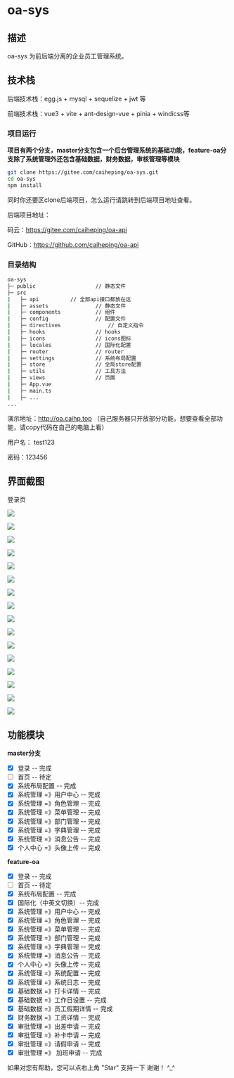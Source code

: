 # oa-sys

## 描述

oa-sys 为前后端分离的企业员工管理系统。

## 技术栈

后端技术栈：egg.js + mysql + sequelize + jwt 等

前端技术栈：vue3 + vite + ant-design-vue + pinia + windicss等

### 项目运行

**项目有两个分支，master分支包含一个后台管理系统的基础功能，feature-oa分支除了系统管理外还包含基础数据，财务数据，审核管理等模块**

```bash
git clone https://gitee.com/caiheping/oa-sys.git
cd oa-sys
npm install
```

同时你还要区clone后端项目，怎么运行请跳转到后端项目地址查看。

后端项目地址：

码云：https://gitee.com/caiheping/oa-api

GitHub：https://github.com/caiheping/oa-api



### 目录结构

```bash
oa-sys
├─ public                   // 静态文件
├─ src
|	├─ api			// 全部api接口都放在这
|	├─ assets				// 静态文件
|	├─ components			// 组件
|	├─ config				// 配置文件
|	├─ directives				// 自定义指令
|	├─ hooks				// hooks
|	├─ icons				// icons图标
|	├─ locales				// 国际化配置
|	├─ router				// router
|	├─ settings				// 系统布局配置
|	├─ store				// 全局store配置
|	├─ utils				// 工具方法
|	├─ views				// 页面
|	├─ App.vue				
|	├─ main.ts				
|	├─ ...
...
```

演示地址：http://oa.caihp.top （自己服务器只开放部分功能，想要查看全部功能，请copy代码在自己的电脑上看）

用户名： test123

密码：123456



## 界面截图

登录页

![](http://cdn.caihp.top/oa-sys/other/login.png)

![](http://cdn.caihp.top/oa-sys/other/dept.png)

![](http://cdn.caihp.top/oa-sys/other/dit.png)

![](http://cdn.caihp.top/oa-sys/other/lockIn.png)

![](http://cdn.caihp.top/oa-sys/other/log.png)

![](http://cdn.caihp.top/oa-sys/other/makeUpCard.png)

![](http://cdn.caihp.top/oa-sys/other/menu.png)

![](http://cdn.caihp.top/oa-sys/other/notice.png)

![](http://cdn.caihp.top/oa-sys/other/role.png)

![](http://cdn.caihp.top/oa-sys/other/salary.png)

![](http://cdn.caihp.top/oa-sys/other/sysSetting.png)

![](http://cdn.caihp.top/oa-sys/other/setting.png)

![](http://cdn.caihp.top/oa-sys/other/userInfo.png)

![](http://cdn.caihp.top/oa-sys/other/user.png)

![](http://cdn.caihp.top/oa-sys/other/workOverTime.png)

![](http://cdn.caihp.top/oa-sys/other/workingDaySetting.png)



## 功能模块

**master分支**

- [x] 登录 -- 完成
- [ ] 首页 -- 待定
- [x] 系统布局配置 -- 完成
- [x] 系统管理 =》用户中心 -- 完成
- [x] 系统管理 =》角色管理 -- 完成
- [x] 系统管理 =》菜单管理 -- 完成
- [x] 系统管理 =》部门管理 -- 完成
- [x] 系统管理 =》字典管理 -- 完成
- [x] 系统管理 =》消息公告 -- 完成
- [x] 个人中心 =》头像上传 -- 完成

**feature-oa**

- [x] 登录 -- 完成
- [ ] 首页 -- 待定
- [x] 系统布局配置 -- 完成
- [x] 国际化（中英文切换）-- 完成
- [x] 系统管理 =》用户中心 -- 完成
- [x] 系统管理 =》角色管理 -- 完成
- [x] 系统管理 =》菜单管理 -- 完成
- [x] 系统管理 =》部门管理 -- 完成
- [x] 系统管理 =》字典管理 -- 完成
- [x] 系统管理 =》消息公告 -- 完成
- [x] 个人中心 =》头像上传 -- 完成
- [x] 系统管理 =》系统配置 -- 完成
- [x] 系统管理 =》系统日志 -- 完成
- [x] 基础数据 =》打卡详情 -- 完成
- [x] 基础数据 =》工作日设置 -- 完成
- [x] 基础数据 =》员工假期详情 -- 完成
- [x] 财务数据 =》工资详情 -- 完成
- [x] 审批管理 =》出差申请 -- 完成
- [x] 审批管理 =》补卡申请 -- 完成
- [x] 审批管理 =》请假申请 -- 完成
- [x] 审批管理 =》 加班申请 -- 完成

如果对您有帮助，您可以点右上角 "Star" 支持一下 谢谢！ ^_^